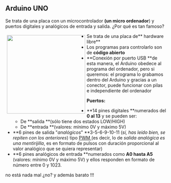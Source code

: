 
## Arduino UNO

Se trata de una placa con un microcontrolador **(un micro ordenador**) y puertos digitales y analógicos de entrada y salida. ¿Por qué es tan famoso?

<img src="https://upload.wikimedia.org/wikipedia/commons/thumb/3/38/Arduino_Uno_-_R3.jpg/245px-Arduino_Uno_-_R3.jpg" width="245" height="245" style="float: left; margin: 5px;" />

- Se trata de una placa de** hardware libre**
- Los programas para controlarlo son de **código abierto**
- **Conexión por puerto USB **de esta manera, el Arduino obedece al programa del ordenador, pero si queremos: el programa lo grabamos dentro del Arduino y gracias a un conector, puede funcionar con pilas e independiente del ordenador

**Puertos:**

- **14 pines digitales **numerados del **0 al 13** y se pueden ser:
    - De **salida **(sólo tiene dos estados LOW/HIGH)
    - De **entrada **(valores: mínimo 0V y máximo 5V)
- **6 pines de salida "_analógicos_" **3-5-6-9-10-11 (_sí, has leído bien, se repiten con los anteriores_) tipo [PWM ](https://es.wikipedia.org/wiki/Modulaci%C3%B3n_por_ancho_de_pulsos)(es decir, lo de _salida analógica es una mentirijilla_, es en formato de pulsos con duración proporcional al valor analógico que se quiera representar)
- **6 pines analógicos de entrada **numerados como **A0 hasta A5** (valores: mínimo 0V y máximo 5V) y ellos responden en formato de número entre 0 y 1023.

no está nada mal ¿no? y además barato !!!